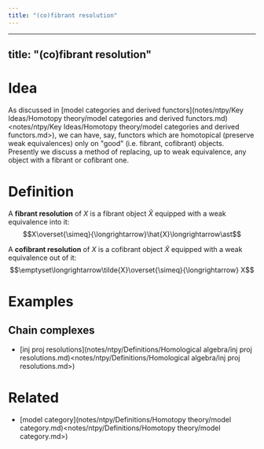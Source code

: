 ```yaml
---
title: "(co)fibrant resolution"
---
```


---
title: "(co)fibrant resolution"
---

# Idea
As discussed in [model categories and derived functors](notes/ntpy/Key Ideas/Homotopy theory/model categories and derived functors.md)<notes/ntpy/Key Ideas/Homotopy theory/model categories and derived functors.md>), we can have, say, functors which are homotopical (preserve weak equivalences) only on "good" (i.e. fibrant, cofibrant) objects. Presently we discuss a method of replacing, up to weak equivalence, any object with a fibrant or cofibrant one.
# Definition
A **fibrant resolution** of $X$ is a fibrant object $\hat{X}$ equipped with a weak equivalence into it: $$X\overset{\simeq}{\longrightarrow}\hat{X}\longrightarrow\ast$$

A **cofibrant resolution** of $X$ is a cofibrant object $\tilde{X}$ equipped with a weak equivalence out of it: $$\emptyset\longrightarrow\tilde{X}\overset{\simeq}{\longrightarrow} X$$
# Examples
## Chain complexes
- [inj proj resolutions](notes/ntpy/Definitions/Homological algebra/inj proj resolutions.md)<notes/ntpy/Definitions/Homological algebra/inj proj resolutions.md>)

# Related
- [model category](notes/ntpy/Definitions/Homotopy theory/model category.md)<notes/ntpy/Definitions/Homotopy theory/model category.md>)
